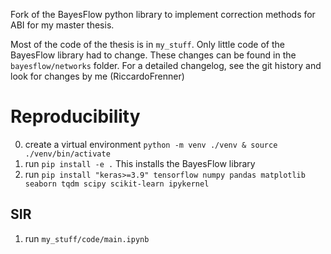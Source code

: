 Fork of the BayesFlow python library to implement correction methods for ABI for my master thesis.

Most of the code of the thesis is in `my_stuff`. Only little code of the BayesFlow library had to change. These changes can be found in the `bayesflow/networks` folder. For a detailed changelog, see the git history and look for changes by me (RiccardoFrenner)

# Reproducibility
0. create a virtual environment `python -m venv ./venv & source ./venv/bin/activate`
1. run `pip install -e .` This installs the BayesFlow library
2. run `pip install "keras>=3.9" tensorflow numpy pandas matplotlib seaborn tqdm scipy scikit-learn ipykernel`
## SIR
1. run `my_stuff/code/main.ipynb`

